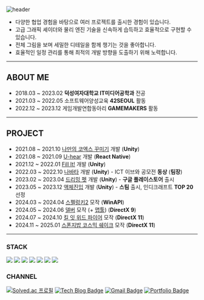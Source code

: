 ![header](https://capsule-render.vercel.app/api?type=waving&color=gradient&cuscomColorList=10&height=200&text=클라이언트%20개발자%20이현희&fontColor=ffffff&fontSize=50&animation=twinkling)  
- 다양한 협업 경험을 바탕으로 여러 프로젝트를 출시한 경험이 있습니다.
- 고급 그래픽 셰이더와 물리 엔진 기술을 신속하게 습득하고 효율적으로 구현할 수 있습니다.
- 전체 그림을 보며 세밀한 디테일을 함께 챙기는 것을 좋아합니다.
- 효율적인 일정 관리를 통해 최적의 개발 방향을 도출하기 위해 노력합니다.

---
## ABOUT ME
- 2018.03 ~ 2023.02 **덕성여자대학교 IT미디어공학과** 전공
- 2021.03 ~ 2022.05 소프트웨어양성교육 **42SEOUL** 활동
- 2022.12 ~ 2023.12 게임개발연합동아리 **GAMEMAKERS** 활동

---
## PROJECT
- 2021.08 ~ 2021.10 [나만의 코엑스 꾸미기](https://www.youtube.com/watch?v=n4vxfhon-xw) 개발 (**Unity**)
- 2021.08 ~ 2021.09 [U-hear](https://www.youtube.com/watch?v=wOdCu0C2UhQ) 개발 (**React Native**)
- 2021.12 ~ 2022.01 [Fill It!](https://www.youtube.com/shorts/0jeFXFmU_6k) 개발 (**Unity**)
- 2022.03 ~ 2022.10 [나바타](https://youtube.com/shorts/8qYYUTfOXqw?si=TmOwWy_ieIwmtwI6) 개발 (**Unity**)  - ICT 이브와 공모전 **동상** (**팀장**)
- 2023.02 ~ 2023.04 [드리밍 펫](https://skich.app/games/--1346) 개발 (**Unity**) - **구글 플레이스토어** 출시
- 2023.05 ~ 2023.12 [액체진입](https://store.steampowered.com/app/2770300/_/?l=koreana) 개발 (**Unity**)  - **스팀** 출시, 인디크래프트 **TOP 20** 선정
- 2024.03 ~ 2024.04 [스펠렁키2](https://www.youtube.com/watch?v=Qe-az1fwL18) 모작 (**WinAPI**)
- 2024.05 ~ 2024.06 [델버](https://youtu.be/Uoh0fd54lS8) 모작 (+ [맵툴](https://youtu.be/WiXiZRGAdYc)) (**DirectX 9**)
- 2024.07 ~ 2024.10 [킬 잇 위드 파이어](https://youtu.be/4DSws225wYA) 모작 (**DirectX 11**)
- 2024.11 ~ 2025.01 [스폰지밥 코스믹 쉐이크](https://youtu.be/mR7H6S9LxZY) 모작 (**DirectX 11**)

---
### STACK
<img src="https://img.shields.io/badge/C++-00599C?style=for-the-badge&logo=cplusplus&logoColor=white"> <img src="https://img.shields.io/badge/C-A8B9CC?style=for-the-badge&logo=C&logoColor=black"> <img src="https://img.shields.io/badge/CSharp-239120?style=for-the-badge&logo=Csharp&logoColor=white"> <img src="https://img.shields.io/badge/Unreal-0E1128?style=for-the-badge&logo=unrealengine&logoColor=white"> <img src="https://img.shields.io/badge/Unity-FFFFFF?style=for-the-badge&logo=Unity&logoColor=black"> <img src="https://img.shields.io/badge/React Native-61DAFB?style=for-the-badge&logo=React&logoColor=black"> <img src="https://img.shields.io/badge/Linux-FCC624?style=for-the-badge&logo=Linux&logoColor=black">

### CHANNEL
[![Solved.ac
프로필](http://mazassumnida.wtf/api/mini/generate_badge?boj=dimplehh)](https://solved.ac/dimplehh)
[![Tech Blog Badge](http://img.shields.io/badge/-Tech%20blog-black?style=flat-square&logo=github&link=https://hyunee-egeojeogeo.tistory.com/)](https://hyunee-egeojeogeo.tistory.com/)
[![Gmail Badge](https://img.shields.io/badge/-Gmail-d14836?style=flat-square&logo=Gmail&logoColor=white&link=mailto:42.4.hyunhlee@gmail.com)](mailto:42.4.hyunhlee@gmail.com)
[![Portfolio Badge](https://img.shields.io/badge/Portfolio-ffffff?style=flat-square&logo=Notion&logoColor=black&link=https://www.notion.so/af94dc3f80c54bf18983870eaee6ab96)](https://burly-rosemary-7fa.notion.site/198aa113a42a80d092cfde31ec9d2669?pvs=74)
